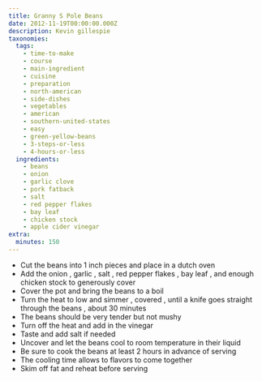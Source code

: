 ```yaml
---
title: Granny S Pole Beans
date: 2012-11-19T00:00:00.000Z
description: Kevin gillespie
taxonomies:
  tags:
    - time-to-make
    - course
    - main-ingredient
    - cuisine
    - preparation
    - north-american
    - side-dishes
    - vegetables
    - american
    - southern-united-states
    - easy
    - green-yellow-beans
    - 3-steps-or-less
    - 4-hours-or-less
  ingredients:
    - beans
    - onion
    - garlic clove
    - pork fatback
    - salt
    - red pepper flakes
    - bay leaf
    - chicken stock
    - apple cider vinegar
extra:
  minutes: 150
---
```

 - Cut the beans into 1 inch pieces and place in a dutch oven
 - Add the onion , garlic , salt , red pepper flakes , bay leaf , and enough chicken stock to generously cover
 - Cover the pot and bring the beans to a boil
 - Turn the heat to low and simmer , covered , until a knife goes straight through the beans , about 30 minutes
 - The beans should be very tender but not mushy
 - Turn off the heat and add in the vinegar
 - Taste and add salt if needed
 - Uncover and let the beans cool to room temperature in their liquid
 - Be sure to cook the beans at least 2 hours in advance of serving
 - The cooling time allows to flavors to come together
 - Skim off fat and reheat before serving
